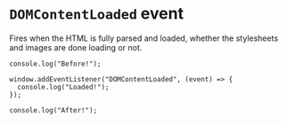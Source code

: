 # `DOMContentLoaded` event

Fires when the HTML is fully parsed and loaded, whether the stylesheets and images are done loading or not.

```
console.log("Before!");

window.addEventListener("DOMContentLoaded", (event) => {
  console.log("Loaded!");
});

console.log("After!");
```
